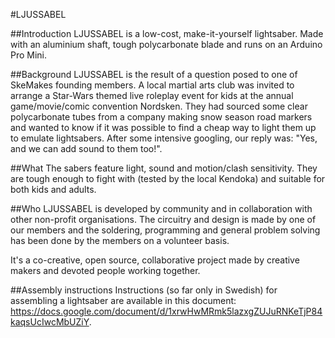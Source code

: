 #LJUSSABEL

##Introduction
LJUSSABEL is a low-cost, make-it-yourself lightsaber. Made with an aluminium shaft, tough polycarbonate blade and runs on an Arduino Pro Mini.

##Background
LJUSSABEL is the result of a question posed to one of SkeMakes founding members. A local martial arts club was invited to arrange a Star-Wars themed live roleplay event for kids at the annual game/movie/comic convention Nordsken. They had sourced some clear polycarbonate tubes from a company making snow season road markers and wanted to know if it was possible to find a cheap way to light them up to emulate lightsabers. After some intensive googling, our reply was: "Yes, and we can add sound to them too!". 

##What
The sabers feature light, sound and motion/clash sensitivity. They are tough enough to fight with (tested by the local Kendoka) and suitable for both kids and adults.

##Who
LJUSSABEL is developed by community and in collaboration with other non-profit organisations. The circuitry and design is made by one of our members and the soldering, programming and general problem solving has been done by the members on a volunteer basis.

It's a co-creative, open source, collaborative project made by creative makers and devoted people working together.

##Assembly instructions
Instructions (so far only in Swedish) for assembling a lightsaber are available in this document: https://docs.google.com/document/d/1xrwHwMRmk5lazxgZUJuRNKeTjP84kaqsUcIwcMbUZiY.
